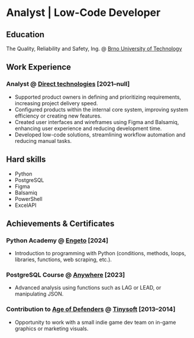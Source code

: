 # Analyst | Low-Code Developer

## Education
The Quality, Reliability and Safety, Ing. @ [Brno University of Technology](https://www.vut.cz/en/)

## Work Experience
### Analyst @ [Direct technologies](https://www.direct-technologies.cz/) [2021–⁠null]
- Supported product owners in defining and prioritizing requirements, increasing project delivery speed.
- Configured products within the internal core system, improving system efficiency or creating new features.
- Created user interfaces and wireframes using Figma and Balsamiq, enhancing user experience and reducing development time.
- Developed low-code solutions, streamlining workflow automation and reducing manual tasks.

## Hard skills
- Python
- PostgreSQL
- Figma
- Balsamiq
- PowerShell
- ExcelAPI

## Achievements & Certificates
### Python Academy @ [Engeto](https://engeto.cz/) [2024]
- Introduction to programming with Python (conditions, methods, loops, libraries, functions, web scraping, etc.).

### PostgreSQL Course @ [Anywhere](https://education.anywhere.cz/) [2023]
- Advanced analysis using functions such as LAG or LEAD, or manipulating JSON.

### Contribution to [Age of Defenders](https://apps.apple.com/us/app/age-of-defenders-multiplayer-tower-defense-and/id960361437) @ [Tinysoft](https://www.tinysoft.sk/en/home-english/) [2013–2014]
- Opportunity to work with a small indie game dev team on in-game graphics or marketing visuals.
